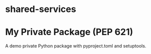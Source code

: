 # shared-services

# My Private Package (PEP 621)
A demo private Python package with pyproject.toml and setuptools.
